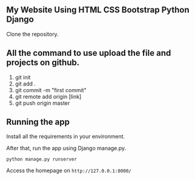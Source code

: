 ## My Website Using HTML CSS Bootstrap Python Django

Clone the repository.

## All the command to use upload the file and projects on github.

1. git init </br>
2. git add . </br>
3. git commit -m "first commit" </br>
4. git remote add origin [link]
5. git push origin master

## Running the app

Install all the requirements in your environment.


After that, run the app using Django manage.py.

`python manage.py runserver`

Access the homepage on `http://127.0.0.1:8000/`
